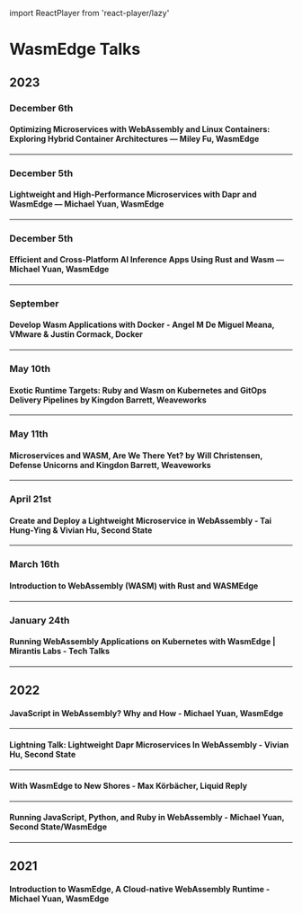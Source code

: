 import ReactPlayer from 'react-player/lazy'

# WasmEdge Talks

## 2023


### December 6th

####  Optimizing Microservices with WebAssembly and Linux Containers: Exploring Hybrid Container Architectures — Miley Fu, WasmEdge

<ReactPlayer url='https://youtu.be/YJWOpNsULiA?si=8UcWubtgcvHgMNdY' />

---

### December 5th

#### Lightweight and High-Performance Microservices with Dapr and WasmEdge — Michael Yuan, WasmEdge

<ReactPlayer url='https://youtu.be/RkEaz-MPR8k?si=QgbduonqUhZu3Tc_' />

---

### December 5th

#### Efficient and Cross-Platform AI Inference Apps Using Rust and Wasm — Michael Yuan, WasmEdge

<ReactPlayer url='https://youtu.be/HI2w_Qw06YE?si=tZcJX9GYUpn7Qeet' />

---

### September 

#### Develop Wasm Applications with Docker - Angel M De Miguel Meana, VMware & Justin Cormack, Docker

<ReactPlayer url='https://youtu.be/xPO3-TOZxW0?si=A-G3DP-ejMxJflwm' />

---

### May 10th

#### Exotic Runtime Targets: Ruby and Wasm on Kubernetes and GitOps Delivery Pipelines by Kingdon Barrett, Weaveworks

<ReactPlayer url='https://youtu.be/EsAuJmHYWgI?si=KPR96Lo-FyvSaumz' />

---

### May 11th

#### Microservices and WASM, Are We There Yet? by Will Christensen, Defense Unicorns and Kingdon Barrett, Weaveworks

<ReactPlayer url='https://youtu.be/2eTjGFbOz5E?si=Qg7EHyK-vknCpLPm' />

---

### April 21st

#### Create and Deploy a Lightweight Microservice in WebAssembly - Tai Hung-Ying & Vivian Hu, Second State

<ReactPlayer url='https://youtu.be/bBZf23f_sVg?si=2Jsao0ynI5dEitZs' />

---

### March 16th

#### Introduction to WebAssembly (WASM) with Rust and WASMEdge

<ReactPlayer url='https://www.youtube.com/live/shy9DYpoHtQ' />

---

### January 24th

#### Running WebAssembly Applications on Kubernetes with WasmEdge | Mirantis Labs - Tech Talks

<ReactPlayer url='https://youtu.be/--T-JFFNGlE' />

---

## 2022

#### JavaScript in WebAssembly? Why and How - Michael Yuan, WasmEdge

<ReactPlayer url='https://youtu.be/UogNdp-0Bgs' />

---

#### Lightning Talk: Lightweight Dapr Microservices In WebAssembly - Vivian Hu, Second State

<ReactPlayer url='https://youtu.be/RQYDCEF9c8c' />

---

#### With WasmEdge to New Shores - Max Körbächer, Liquid Reply

<ReactPlayer url='https://youtu.be/LgZIPzc_IeQ' />

---

#### Running JavaScript, Python, and Ruby in WebAssembly - Michael Yuan, Second State/WasmEdge

<ReactPlayer url='https://youtu.be/TBs0MYmtgGI' />

---

## 2021

#### Introduction to WasmEdge, A Cloud-native WebAssembly Runtime - Michael Yuan, WasmEdge

<ReactPlayer url='https://youtu.be/9LpvgWaG_T0' />
